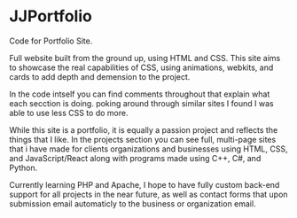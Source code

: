 # JJPortfolio
Code for Portfolio Site.

Full website built from the ground up, using HTML and CSS. This site aims to showcase the real capabilities of CSS, using animations, webkits, and cards to add depth and demension to the project. 

In the code intself you can find comments throughout that explain what each secction is doing. poking around through similar sites I found I was able to use less CSS to do more.

While this site is a portfolio, it is equally a passion project and reflects the things that I like. In the projects section you can see full, multi-page sites that i have made for clients organizations and businesses using HTML, CSS, and JavaScript/React along with programs made using C++, C#, and Python.

Currently learning PHP and Apache, I hope to have fully custom back-end support for all projects in the near future, as well as contact forms that upon submission email automaticly to the business or organization email.
